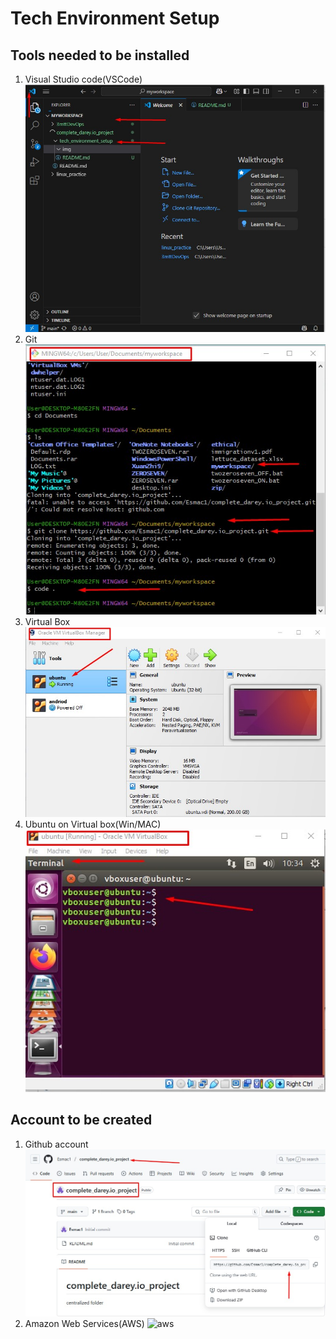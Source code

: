 # Tech Environment Setup

## Tools needed to be installed

1. Visual Studio code(VSCode)
![vscode](img/vscode.jpg)
2. Git
![GIT](img/GIT.jpg)
3. Virtual Box
![virtual_box](img/OracleVBox.jpg)
4. Ubuntu on Virtual box(Win/MAC)
![ubuntu](img/ubuntu.jpg)
## Account to be created
1. Github account
![github](img/GITHUB.jpg)
2. Amazon Web Services(AWS)
![aws]()